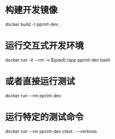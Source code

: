 # 构建开发镜像
docker build -t pprint-dev .

# 运行交互式开发环境
docker run -it --rm -v $(pwd):/app pprint-dev bash

# 或者直接运行测试
docker run --rm pprint-dev

# 运行特定的测试命令
docker run --rm pprint-dev ctest . --verbose